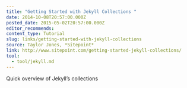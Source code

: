 ```yaml
---
title: "Getting Started with Jekyll Collections "
date: 2014-10-08T20:57:00.000Z
posted_date: 2015-05-02T20:57:00.000Z
editor_recommends:
content_type: Tutorial
slug: links/getting-started-with-jekyll-collections
source: Taylor Jones, *Sitepoint*
link: http://www.sitepoint.com/getting-started-jekyll-collections/
tool:
  - tool/jekyll.md
---
```

Quick overview of Jekyll’s collections




